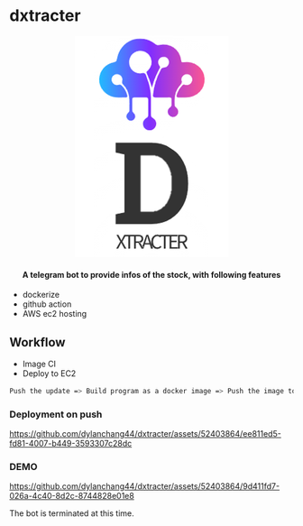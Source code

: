 # dxtracter
<p align="center">
  <img src="dxtracter.PNG" alt="logo">
</p>   
<h4 align="center">A telegram bot to provide infos of the stock, with following features</h4>

- dockerize
- github action
- AWS ec2 hosting

## Workflow

- Image CI
- Deploy to EC2
```sh
Push the update => Build program as a docker image => Push the image to dockerhub => SSH to AWS ec2 instance => Clear the existing local image => Pull and run latest image from Docker Hub => Done! The bot is running with latest update
```

### Deployment on push




https://github.com/dylanchang44/dxtracter/assets/52403864/ee811ed5-fd81-4007-b449-3593307c28dc





### DEMO





https://github.com/dylanchang44/dxtracter/assets/52403864/9d411fd7-026a-4c40-8d2c-8744828e01e8



The bot is terminated at this time.



